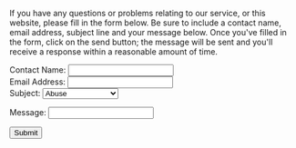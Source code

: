 If you have any questions or problems relating to our service, or this website, please fill in the form below. Be sure to include a contact name, email address, subject line and your message below. Once you've filled in the form, click on the send button; the message will be sent and you'll receive a response within a reasonable amount of time.

<form action='/includes/email.php'>

Contact Name: <input type='text' name='contact_name'><br>
Email Address: <input type='text' name='email_address'><br>
Subject:
<select name="type">
    <option value="abuse">Abuse</option>
    <option value="support">Support</option>
    <option value="copyright">Copyright Problem</option>
</select><br> 

Message: <input type='textarea' name='message'><br>

<input type='submit'>
</form>

